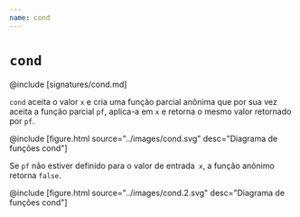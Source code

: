 ```yaml
---
name: cond
---
```


# `cond`

@include [signatures/cond.md]

`cond` aceita o valor `x` e cria uma função parcial anônima que por sua vez
aceita a função parcial `pf`, aplica-a em `x` e retorna o mesmo valor
retornado por `pf`.

@include [figure.html source="../images/cond.svg" desc="Diagrama de funções cond"]

Se `pf` não estiver definido para o valor de entrada` x`, a função
anônimo retorna `false`.

@include [figure.html source="../images/cond.2.svg" desc="Diagrama de funções cond"]
